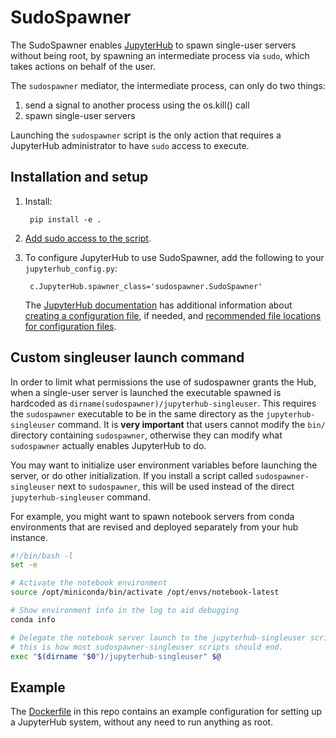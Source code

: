 # SudoSpawner

The SudoSpawner enables [JupyterHub](https://github.com/jupyter/jupyterhub)
to spawn single-user servers without being root, by spawning an intermediate
process via `sudo`, which takes actions on behalf of the user.

The ``sudospawner`` mediator, the intermediate process, can only do two things:

1. send a signal to another process using the os.kill() call
2. spawn single-user servers

Launching the ``sudospawner`` script is the only action that requires a
JupyterHub administrator to have ``sudo`` access to execute.

## Installation and setup

1. Install:

        pip install -e .

2. [Add sudo access to the script](https://github.com/jupyter/jupyterhub/wiki/Using-sudo-to-run-JupyterHub-without-root-privileges).

3. To configure JupyterHub to use SudoSpawner, add the following to your 
`jupyterhub_config.py`:

        c.JupyterHub.spawner_class='sudospawner.SudoSpawner'
    
   The [JupyterHub documentation](http://jupyterhub.readthedocs.org/en/latest/index.html)
   has additional information about [creating a configuration file](http://jupyterhub.readthedocs.org/en/latest/getting-started.html#how-to-configure-jupyterhub),
   if needed, and [recommended file locations for configuration files](http://jupyterhub.readthedocs.org/en/latest/getting-started.html#file-locations).

## Custom singleuser launch command


In order to limit what permissions the use of sudospawner grants the Hub,
when a single-user server is launched
the executable spawned is hardcoded as `dirname(sudospawner)/jupyterhub-singleuser`.
This requires the `sudospawner` executable to be in the same directory as the `jupyterhub-singleuser` command.
It is **very important** that users cannot modify the `bin/` directory containing `sudospawner`,
otherwise they can modify what `sudospawner` actually enables JupyterHub to do.

You may want to initialize user environment variables before launching the server, or do other initialization.
If you install a script called `sudospawner-singleuser` next to `sudospawner`,
this will be used instead of the direct `jupyterhub-singleuser` command.

For example, you might want to spawn notebook servers from conda environments that are revised and deployed separately from your hub instance. 

```bash
#!/bin/bash -l
set -e

# Activate the notebook environment
source /opt/miniconda/bin/activate /opt/envs/notebook-latest

# Show environment info in the log to aid debugging
conda info

# Delegate the notebook server launch to the jupyterhub-singleuser script.
# this is how most sudospawner-singleuser scripts should end.
exec "$(dirname "$0")/jupyterhub-singleuser" $@
```

## Example

The [Dockerfile](https://github.com/jupyter/sudospawner/blob/master/Dockerfile) in this repo contains an example configuration for setting up a JupyterHub system, without any need to run anything as root.
